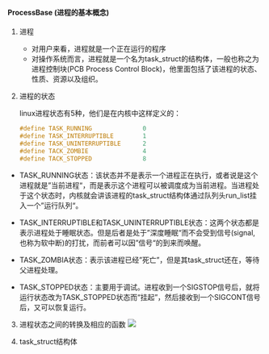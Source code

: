 #### ProcessBase (进程的基本概念)

1. 进程

    - 对用户来看，进程就是一个正在运行的程序
    - 对操作系统而言，进程就是一个名为task_struct的结构体，一般也称之为进程控制块(PCB Process Control Block)，他里面包括了该进程的状态、性质、资源以及组织。
2. 进程的状态

    linux进程状态有5种，他们是在内核中这样定义的：
    ```c
    #define TASK_RUNNING              0 
    #define TASK_INTERRUPTIBLE        1
    #define TASK_UNINTERRUPTIBLE      2
    #define TACK_ZOMBIE               4
    #define TACK_STOPPED              8
    ```
- TASK_RUNNING状态：该状态并不是表示一个进程正在执行，或者说是这个进程就是”当前进程“，而是表示这个进程可以被调度成为当前进程。当进程处于这个状态时，内核就会讲该进程的task_struct结构体通过队列头run_list挂入一个”运行队列“。

- TASK_INTERRUPTIBLE和TASK_UNINTERRUPTIBLE状态：这两个状态都是表示进程处于睡眠状态。但是后者是处于”深度睡眠“而不会受到信号(signal,也称为软中断)的打扰，而前者可以因”信号“的到来而唤醒。

- TASK_ZOMBIA状态：表示该进程已经”死亡”，但是其task_struct还在，等待父进程处理。

- TASK_STOPPED状态：主要用于调试。进程收到一个SIGSTOP信号后，就将运行状态改为TASK_STOPPED状态而“挂起”，然后接收到一个SIGCONT信号后，又可以恢复运行。

3. 进程状态之间的转换及相应的函数
![](./ProcessStatusTransfer.jpg)

4. task_struct结构体
```c

```

